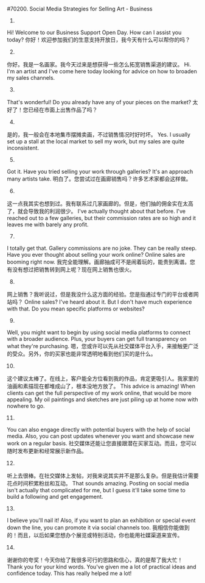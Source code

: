 #70200. Social Media Strategies for Selling Art - Business

1.
Hi! Welcome to our Business Support Open Day. How can I assist you today?
你好！欢迎参加我们的生意支持开放日，我今天有什么可以帮你的吗？

2.
你好。我是一名画家。我今天过来是想获得一些怎么拓宽销售渠道的建议。
Hi. I'm an artist and I've come here today looking for advice on how to broaden my sales channels.

3.
That's wonderful! Do you already have any of your pieces on the market?
太好了！您已经在市面上出售作品了吗？

4.
是的，我一般会在本地集市摆摊卖画，不过销售情况时好时坏。
Yes. I usually set up a stall at the local market to sell my work, but my sales are quite inconsistent.

5.
Got it. Have you tried selling your work through galleries? It's an approach many artists take.
明白了。您尝试过在画廊销售吗？许多艺术家都会这样做。

6.
这一点我其实也想到过。我有联系过几家画廊的。但是，他们抽的佣金实在太高了，就会导致我的利润很少。
I've actually thought about that before. I've reached out to a few galleries, but their commission rates are so high and it leaves me with barely any profit.

7.
I totally get that. Gallery commissions are no joke. They can be really steep. Have you ever thought about selling your work online? Online sales are booming right now.
我完全能理解。画廊抽成可不是闹着玩的，能贵到离谱。您有没有想过把销售转到网上呢？现在网上销售也很火。

8.
网上销售？我听说过，但是我没什么这方面的经验。您是指通过专门的平台或者网站吗？
Online sales? I've heard about it. But I don't have much experience with that. Do you mean specific platforms or websites?

9.
Well, you might want to begin by using social media platforms to connect with a broader audience. Plus, your buyers can get full transparency on what they're purchasing.
嗯，您或许可以先从社交媒体平台入手，来接触更广泛的受众。另外，你的买家也能非常透明地看到他们买的是什么。

10.
这个建议太棒了。在线上，客户能全方位看到我的作品，肯定更吸引人。我家里的油画和素描现在都堆成山了，根本没地方放了。
This advice is amazing! When clients can get the full perspective of my work online, that would be more appealing. My oil paintings and sketches are just piling up at home now with nowhere to go.

11.
You can also engage directly with potential buyers with the help of social media. Also, you can post updates whenever you want and showcase new work on a regular basis.
社交媒体还能让您直接跟潜在买家互动。而且，您可以随时发布更新和经常展示新作品。

12.
听上去很棒。在社交媒体上发帖，对我来说其实并不是那么复杂。但是我估计需要花点时间积累粉丝和互动。
That sounds amazing. Posting on social media isn't actually that complicated for me, but I guess it'll take some time to build a following and get engagement.

13.
I believe you'll nail it! Also, if you want to plan an exhibition or special event down the line, you can promote it via social channels too.
我相信你能做到的！而且，以后如果您想办个展览或特别活动，你也能用社媒渠道来宣传。

14.
谢谢你的夸奖！今天你给了我很多可行的思路和信心，真的是帮了我大忙！
Thank you for your kind words. You've given me a lot of practical ideas and confidence today. This has really helped me a lot!